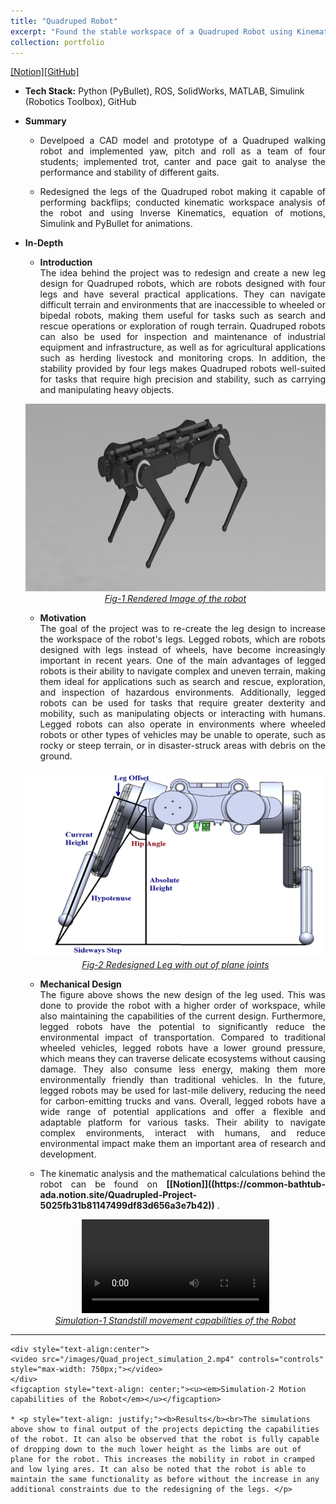 ```yaml
---
title: "Quadruped Robot"
excerpt: "Found the stable workspace of a Quadruped Robot using Kinematic Analysis. <br/><img src='/images/QuadRobot.png'>"
collection: portfolio
---
```


[[Notion]](https://common-bathtub-ada.notion.site/Quadrupled-Project-5025fb31b81147499df83d656a3e7b42)[[GitHub]](https://github.com/SahilTChaudhary/Quadruped-Robot)

* <b>Tech Stack:</b> Python (PyBullet), ROS, SolidWorks, MATLAB, Simulink (Robotics Toolbox), GitHub
* <b> Summary </b>
    -  <p style="text-align: justify;">Develpoed a CAD model and prototype of a Quadruped walking robot and implemented yaw, pitch and roll as a team of four students; implemented trot, canter and pace gait to analyse the performance and stability of different gaits.</p>
    -  <p style="text-align: justify;">Redesigned the legs of the Quadruped robot making it capable of performing backflips; conducted kinematic workspace analysis of the robot and using Inverse Kinematics, equation of motions, Simulink and PyBullet for animations.</p>

* <b>In-Depth</b>
    *  <p style="text-align: justify;"><b>Introduction</b><br>The idea behind the project was to redesign and create a new leg design for Quadruped robots, which are robots designed with four legs and have several practical applications. They can navigate difficult terrain and environments that are inaccessible to wheeled or bipedal robots, making them useful for tasks such as search and rescue operations or exploration of rough terrain. Quadruped robots can also be used for inspection and maintenance of industrial equipment and infrastructure, as well as for agricultural applications such as herding livestock and monitoring crops. In addition, the stability provided by four legs makes Quadruped robots well-suited for tasks that require high precision and stability, such as carrying and manipulating heavy objects.</p>

    <div style="text-align:center">
    <img src="/images/Quad_project_render_1.png" alt="Robot_Render" style="width:700px;height:300px;">
    </div>
    <figcaption style="text-align: center;"><u><em>Fig-1 Rendered Image of the robot</em></u></figcaption>
  
    * <p style="text-align: justify;"><b>Motivation</b><br>The goal of the project was to re-create the leg design to increase the workspace of the robot's legs. Legged robots, which are robots designed with legs instead of wheels, have become increasingly important in recent years. One of the main advantages of legged robots is their ability to navigate complex and uneven terrain, making them ideal for applications such as search and rescue, exploration, and inspection of hazardous environments. Additionally, legged robots can be used for tasks that require greater dexterity and mobility, such as manipulating objects or interacting with humans. Legged robots can also operate in environments where wheeled robots or other types of vehicles may be unable to operate, such as rocky or steep terrain, or in disaster-struck areas with debris on the ground.</p>
    
    <div style="text-align:center">
    <img src="/images/Quad_project_Leg_Redesign.png" alt="Robot_Render" style="width:550px;height:300px;">
    </div>
    <figcaption style="text-align: center;"><u><em>Fig-2 Redesigned Leg with out of plane joints</em></u></figcaption>
    
    * <p style="text-align: justify;"><b>Mechanical Design</b><br>The figure above shows the new design of the leg used. This was done to provide the robot with a higher order of workspace, while also maintaining the capabilities of the current design. Furthermore, legged robots have the potential to significantly reduce the environmental impact of transportation. Compared to traditional wheeled vehicles, legged robots have a lower ground pressure, which means they can traverse delicate ecosystems without causing damage. They also consume less energy, making them more environmentally friendly than traditional vehicles. In the future, legged robots may be used for last-mile delivery, reducing the need for carbon-emitting trucks and vans. Overall, legged robots have a wide range of potential applications and offer a flexible and adaptable platform for various tasks. Their ability to navigate complex environments, interact with humans, and reduce environmental impact make them an important area of research and development.
    
    * <p style="text-align: justify;">The kinematic analysis and the mathematical calculations behind the robot can be found on <b>[[Notion]]((https://common-bathtub-ada.notion.site/Quadrupled-Project-5025fb31b81147499df83d656a3e7b42))</b> .</p>

    <div style="text-align:center">
    <video src="/images/Quad_project_simulation_1.mp4" controls="controls" style="max-width: 750px;"></video>
    </div>
    <figcaption style="text-align: center;"><u><em>Simulation-1 Standstill movement capabilities of the Robot</em></u></figcaption>
---

    <div style="text-align:center">
    <video src="/images/Quad_project_simulation_2.mp4" controls="controls" style="max-width: 750px;"></video>
    </div>
    <figcaption style="text-align: center;"><u><em>Simulation-2 Motion capabilities of the Robot</em></u></figcaption>

    * <p style="text-align: justify;"><b>Results</b><br>The simulations above show to final output of the projects depicting the capabilities of the robot. It can also be observed that the robot is fully capable of dropping down to the much lower height as the limbs are out of plane for the robot. This increases the mobility in robot in cramped and low lying ares. It can also be noted that the robot is able to maintain the same functionality as before without the increase in any additional constraints due to the redesigning of the legs. </p>